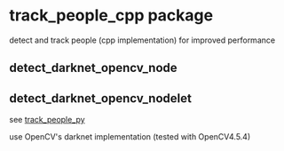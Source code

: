 # track_people_cpp package

detect and track people (cpp implementation) for improved performance

## detect_darknet_opencv_node
## detect_darknet_opencv_nodelet

see [track_people_py](../track_people_py)

use OpenCV's darknet implementation (tested with OpenCV4.5.4)
